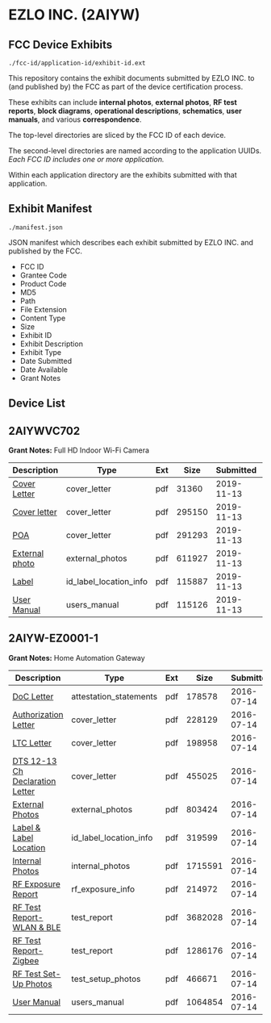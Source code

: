 # EZLO INC. (2AIYW)
## FCC Device Exhibits

```
./fcc-id/application-id/exhibit-id.ext
```

This repository contains the exhibit documents submitted by EZLO INC. to (and published by) the FCC as part of the device certification process.

These exhibits can include **internal photos**, **external photos**, **RF test reports**, **block diagrams**, **operational descriptions**, **schematics**, **user manuals**, and various **correspondence**.

The top-level directories are sliced by the FCC ID of each device.

The second-level directories are named according to the application UUIDs. *Each FCC ID includes one or more application.*

Within each application directory are the exhibits submitted with that application. 

## Exhibit Manifest

```
./manifest.json
```

JSON manifest which describes each exhibit submitted by EZLO INC. and published by the FCC.

- FCC ID
- Grantee Code
- Product Code
- MD5
- Path
- File Extension
- Content Type
- Size
- Exhibit ID
- Exhibit Description
- Exhibit Type
- Date Submitted
- Date Available
- Grant Notes

## Device List
## 2AIYWVC702
**Grant Notes:** Full HD Indoor Wi-Fi Camera

| Description | Type | Ext | Size | Submitted | Available |
| ----------- | ---- | --- | ---- | --------- | --------- |
| [Cover Letter](2AIYWVC702/05c7861b5ac9b53c5f8dca207dc1121f/4514513.pdf) | cover_letter | pdf | 31360 | 2019-11-13 | 2019-11-13 |
| [Cover letter](2AIYWVC702/05c7861b5ac9b53c5f8dca207dc1121f/4514514.pdf) | cover_letter | pdf | 295150 | 2019-11-13 | 2019-11-13 |
| [POA](2AIYWVC702/05c7861b5ac9b53c5f8dca207dc1121f/4514516.pdf) | cover_letter | pdf | 291293 | 2019-11-13 | 2019-11-13 |
| [External photo](2AIYWVC702/05c7861b5ac9b53c5f8dca207dc1121f/4514512.pdf) | external_photos | pdf | 611927 | 2019-11-13 | 2019-11-13 |
| [Label](2AIYWVC702/05c7861b5ac9b53c5f8dca207dc1121f/4514515.pdf) | id_label_location_info | pdf | 115887 | 2019-11-13 | 2019-11-13 |
| [User Manual](2AIYWVC702/05c7861b5ac9b53c5f8dca207dc1121f/4514517.pdf) | users_manual | pdf | 115126 | 2019-11-13 | 2019-11-13 |
## 2AIYW-EZ0001-1
**Grant Notes:** Home Automation Gateway

| Description | Type | Ext | Size | Submitted | Available |
| ----------- | ---- | --- | ---- | --------- | --------- |
| [DoC Letter](2AIYW-EZ0001-1/f7c7607b2cbedb4e19a5bc33bceb86e2/3064199.pdf) | attestation_statements | pdf | 178578 | 2016-07-14 | 2016-07-14 |
| [Authorization Letter](2AIYW-EZ0001-1/f7c7607b2cbedb4e19a5bc33bceb86e2/3064201.pdf) | cover_letter | pdf | 228129 | 2016-07-14 | 2016-07-14 |
| [LTC Letter](2AIYW-EZ0001-1/f7c7607b2cbedb4e19a5bc33bceb86e2/3064202.pdf) | cover_letter | pdf | 198958 | 2016-07-14 | 2016-07-14 |
| [DTS 12-13 Ch Declaration Letter](2AIYW-EZ0001-1/f7c7607b2cbedb4e19a5bc33bceb86e2/3064203.pdf) | cover_letter | pdf | 455025 | 2016-07-14 | 2016-07-14 |
| [External Photos](2AIYW-EZ0001-1/f7c7607b2cbedb4e19a5bc33bceb86e2/3064204.pdf) | external_photos | pdf | 803424 | 2016-07-14 | 2016-07-14 |
| [Label & Label Location](2AIYW-EZ0001-1/f7c7607b2cbedb4e19a5bc33bceb86e2/3064205.pdf) | id_label_location_info | pdf | 319599 | 2016-07-14 | 2016-07-14 |
| [Internal Photos](2AIYW-EZ0001-1/f7c7607b2cbedb4e19a5bc33bceb86e2/3064206.pdf) | internal_photos | pdf | 1715591 | 2016-07-14 | 2016-07-14 |
| [RF Exposure Report](2AIYW-EZ0001-1/f7c7607b2cbedb4e19a5bc33bceb86e2/3064209.pdf) | rf_exposure_info | pdf | 214972 | 2016-07-14 | 2016-07-14 |
| [RF Test Report-WLAN & BLE](2AIYW-EZ0001-1/f7c7607b2cbedb4e19a5bc33bceb86e2/3064211.pdf) | test_report | pdf | 3682028 | 2016-07-14 | 2016-07-14 |
| [RF Test Report-Zigbee](2AIYW-EZ0001-1/f7c7607b2cbedb4e19a5bc33bceb86e2/3064212.pdf) | test_report | pdf | 1286176 | 2016-07-14 | 2016-07-14 |
| [RF Test Set-Up Photos](2AIYW-EZ0001-1/f7c7607b2cbedb4e19a5bc33bceb86e2/3064213.pdf) | test_setup_photos | pdf | 466671 | 2016-07-14 | 2016-07-14 |
| [User Manual](2AIYW-EZ0001-1/f7c7607b2cbedb4e19a5bc33bceb86e2/3064210.pdf) | users_manual | pdf | 1064854 | 2016-07-14 | 2016-07-14 |
